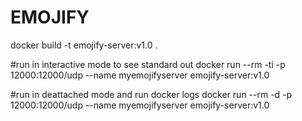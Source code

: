# EMOJIFY

docker build -t emojify-server:v1.0 .

#run in interactive mode to see standard out
docker run --rm -ti -p 12000:12000/udp --name myemojifyserver emojify-server:v1.0

#run in deattached mode and run docker logs 
docker run --rm -d -p 12000:12000/udp --name myemojifyserver emojify-server:v1.0
